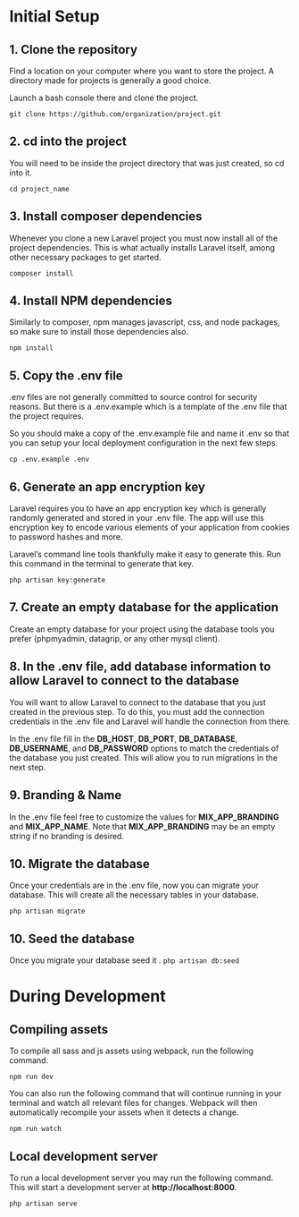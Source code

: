 # Initial Setup

## 1. Clone the repository
Find a location on your computer where you want to store the project. A directory made for projects is generally a good choice.

Launch a bash console there and clone the project.

`git clone https://github.com/organization/project.git`

## 2. cd into the project
You will need to be inside the project directory that was just created, so cd into it.

`cd project_name`

## 3. Install composer dependencies
Whenever you clone a new Laravel project you must now install all of the project dependencies. This is what actually installs Laravel itself, among other necessary packages to get started.

`composer install`

## 4. Install NPM dependencies
Similarly to composer, npm manages javascript, css, and node packages, so make sure to install those dependencies also.

`npm install`

## 5. Copy the .env file
.env files are not generally committed to source control for security reasons. But there is a .env.example which is a template of the .env file that the project requires.

So you should make a copy of the .env.example file and name it .env so that you can setup your local deployment configuration in the next few steps.

`cp .env.example .env`

## 6. Generate an app encryption key
Laravel requires you to have an app encryption key which is generally randomly generated and stored in your .env file. The app will use this encryption key to encode various elements of your application from cookies to password hashes and more.

Laravel’s command line tools thankfully make it easy to generate this. Run this command in the terminal to generate that key.

`php artisan key:generate`

## 7. Create an empty database for the application
Create an empty database for your project using the database tools you prefer (phpmyadmin, datagrip, or any other mysql client).

## 8. In the .env file, add database information to allow Laravel to connect to the database
You will want to allow Laravel to connect to the database that you just created in the previous step. To do this, you must add the connection credentials in the .env file and Laravel will handle the connection from there.

In the .env file fill in the **DB_HOST**, **DB_PORT**, **DB_DATABASE**, **DB_USERNAME**, and **DB_PASSWORD** options to match the credentials of the database you just created. This will allow you to run migrations in the next step.

## 9. Branding & Name
In the .env file feel free to customize the values for **MIX_APP_BRANDING** and **MIX_APP_NAME**.
Note that **MIX_APP_BRANDING** may be an empty string if no branding is desired.

## 10. Migrate the database
Once your credentials are in the .env file, now you can migrate your database. This will create all the necessary tables in your database.

`php artisan migrate`

## 10. Seed the database
Once you migrate your database seed it .
`php artisan db:seed`


# During Development

## Compiling assets
To compile all sass and js assets using webpack, run the following command.

`npm run dev`

You can also run the following command that will continue running in your terminal and watch all relevant files for changes. Webpack will then automatically recompile your assets when it detects a change.

`npm run watch`

## Local development server
To run a local development server you may run the following command. This will start a development server at **http://localhost:8000**.

`php artisan serve`
